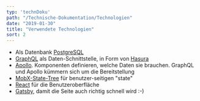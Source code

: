 ```yaml
---
typ: 'technDoku'
path: "/Technische-Dokumentation/Technologien"
date: "2019-01-30"
title: "Verwendete Technologien"
sort: 2
---
```



- Als Datenbank [PostgreSQL](https://www.postgresql.org)
- [GraphQL](https://github.com/facebook/graphql) als Daten-Schnittstelle, in Form von [Hasura](https://hasura.io)
- [Apollo](https://www.apollodata.com). Komponenten definieren, welche Daten sie brauchen. GraphQL und Apollo kümmern sich um die Bereitstellung
- [MobX-State-Tree](https://github.com/mobxjs/mobx-state-tree) für benutzer-seitigen "state"
- [React](https://facebook.github.io/react/index.html) für die Benutzeroberfläche
- [Gatsby](https://www.gatsbyjs.org), damit die Seite auch richtig schnell wird :-)